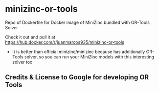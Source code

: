 # minizinc-or-tools
Repo of Dockerfile for Docker image of MiniZinc bundled with OR-Tools Solver

Check it out and pull it at https://hub.docker.com/r/juanmarcos935/minizinc-or-tools

* It is better than official minizinc/minizinc because has additionally OR-Tools solver, so you can run your MiniZinc models with this interesting solver too

## Credits & License to Google for developing OR Tools
